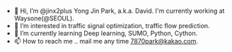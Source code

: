 - 👋 Hi, I’m @jinx2plus Yong Jin Park, a.k.a. David. I'm currently working at Waysone(@SEOUL).
- 👀 I’m interested in traffic signal optimization, traffic flow prediction. 
- 🌱 I’m currently learning Deep learning, SUMO, Python, Cython.
- 📫 How to reach me .. mail me any time 7870park@kakao.com.

<!---
jinx2plus/jinx2plus is a ✨ special ✨ repository because its `README.md` (this file) appears on your GitHub profile.
You can click the Preview link to take a look at your changes.
--->
